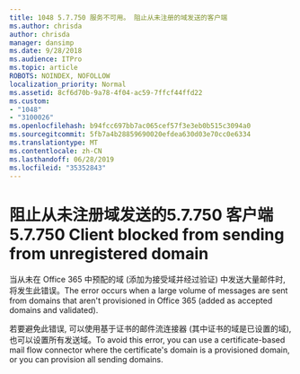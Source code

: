 ```yaml
---
title: 1048 5.7.750 服务不可用。 阻止从未注册的域发送的客户端
ms.author: chrisda
author: chrisda
manager: dansimp
ms.date: 9/28/2018
ms.audience: ITPro
ms.topic: article
ROBOTS: NOINDEX, NOFOLLOW
localization_priority: Normal
ms.assetid: 8cf6d70b-9a78-4f04-ac59-7ffcf44ffd22
ms.custom:
- "1048"
- "3100026"
ms.openlocfilehash: b94fcc697bb7ac065cef57f3e3eb0b515c3094a0
ms.sourcegitcommit: 5fb7a4b28859690020efdea630d03e70cc0e6334
ms.translationtype: MT
ms.contentlocale: zh-CN
ms.lasthandoff: 06/28/2019
ms.locfileid: "35352843"
---
```

# <a name="57750-client-blocked-from-sending-from-unregistered-domain"></a><span data-ttu-id="5188f-103">阻止从未注册域发送的5.7.750 客户端</span><span class="sxs-lookup"><span data-stu-id="5188f-103">5.7.750 Client blocked from sending from unregistered domain</span></span>

<span data-ttu-id="5188f-104">当从未在 Office 365 中预配的域 (添加为接受域并经过验证) 中发送大量邮件时, 将发生此错误。</span><span class="sxs-lookup"><span data-stu-id="5188f-104">The error occurs when a large volume of messages are sent from domains that aren't provisioned in Office 365 (added as accepted domains and validated).</span></span>

<span data-ttu-id="5188f-105">若要避免此错误, 可以使用基于证书的邮件流连接器 (其中证书的域是已设置的域), 也可以设置所有发送域。</span><span class="sxs-lookup"><span data-stu-id="5188f-105">To avoid this error, you can use a certificate-based mail flow connector where the certificate's domain is a provisioned domain, or you can provision all sending domains.</span></span>
